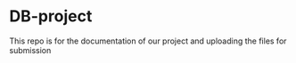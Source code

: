 # DB-project
This repo is for the documentation of our project and uploading the files for submission 
